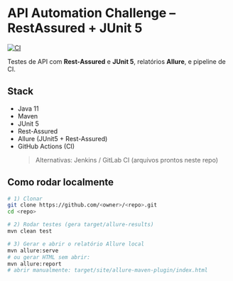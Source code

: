 # API Automation Challenge – RestAssured + JUnit 5

[![CI](https://github.com/<owner>/<repo>/actions/workflows/ci.yml/badge.svg)](https://github.com/<owner>/<repo>/actions/workflows/ci.yml)

Testes de API com **Rest-Assured** e **JUnit 5**, relatórios **Allure**, e pipeline de CI.

## Stack

- Java 11
- Maven
- JUnit 5
- Rest-Assured
- Allure (JUnit5 + Rest-Assured)
- GitHub Actions (CI)  
  > Alternativas: Jenkins / GitLab CI (arquivos prontos neste repo)

## Como rodar localmente

```bash
# 1) Clonar
git clone https://github.com/<owner>/<repo>.git
cd <repo>

# 2) Rodar testes (gera target/allure-results)
mvn clean test

# 3) Gerar e abrir o relatório Allure local
mvn allure:serve
# ou gerar HTML sem abrir:
mvn allure:report
# abrir manualmente: target/site/allure-maven-plugin/index.html
